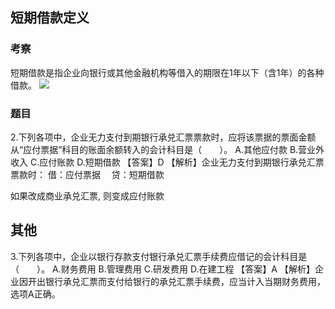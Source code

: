 




## 短期借款定义

### 考察
短期借款是指企业向银行或其他金融机构等借入的期限在1年以下（含1年）的各种借款。
![](./实务_负债_短期借款/1.png)

### 题目

2.下列各项中，企业无力支付到期银行承兑汇票票款时，应将该票据的票面金额从“应付票据”科目的账面余额转入的会计科目是（　　）。
A.其他应付款
B.营业外收入
C.应付账款
D.短期借款
【答案】D
【解析】企业无力支付到期银行承兑汇票票款时：
借：应付票据
　贷：短期借款

如果改成商业承兑汇票, 则变成应付账款

## 其他

3.下列各项中，企业以银行存款支付银行承兑汇票手续费应借记的会计科目是（　　）。
A.财务费用
B.管理费用
C.研发费用
D.在建工程
【答案】A
【解析】企业因开出银行承兑汇票而支付给银行的承兑汇票手续费，应当计入当期财务费用，选项A正确。
